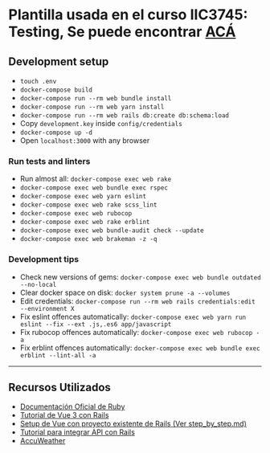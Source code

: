 # Plantilla usada en el curso IIC3745: Testing, Se puede encontrar [ACÁ](https://github.com/IIC3745-2020-2/example)

## Development setup

* `touch .env`
* `docker-compose build`
* `docker-compose run --rm web bundle install`
* `docker-compose run --rm web yarn install`
* `docker-compose run --rm web rails db:create db:schema:load`
* Copy `development.key` inside `config/credentials`
* `docker-compose up -d`
* Open `localhost:3000` with any browser

### Run tests and linters

* Run almost all: `docker-compose exec web rake`
* `docker-compose exec web bundle exec rspec`
* `docker-compose exec web yarn eslint`
* `docker-compose exec web rake scss_lint`
* `docker-compose exec web rubocop`
* `docker-compose exec web rake erblint`
* `docker-compose exec web bundle-audit check --update`
* `docker-compose exec web brakeman -z -q`

### Development tips

* Check new versions of gems: `docker-compose exec web bundle outdated --no-local`
* Clear docker space on disk: `docker system prune -a --volumes`
* Edit credentials: `docker-compose run --rm web rails credentials:edit --environment X`
* Fix eslint offences automatically: `docker-compose exec web yarn run eslint --fix --ext .js,.es6 app/javascript`
* Fix rubocop offences automatically: `docker-compose exec web rubocop -a`
* Fix erblint offences automatically: `docker-compose exec web bundle exec erblint --lint-all -a`

***
## Recursos Utilizados

* [Documentación Oficial de Ruby](https://guides.rubyonrails.org/)
* [Tutorial de Vue 3 con Rails](https://dev.to/vannsl/vue3-on-rails-l9d#install-npm-packages)
* [Setup de Vue con proyecto existente de Rails (Ver step_by_step.md)](https://gist.github.com/stungeye/65558d2d7d03356754a3ede55f6fcf31)
* [Tutorial para integrar API con Rails](https://medium.com/@ryanwaldorf/how-to-add-an-api-to-an-existing-rails-app-1d2419ba91bd)
* [AccuWeather](https://developer.accuweather.com/)
